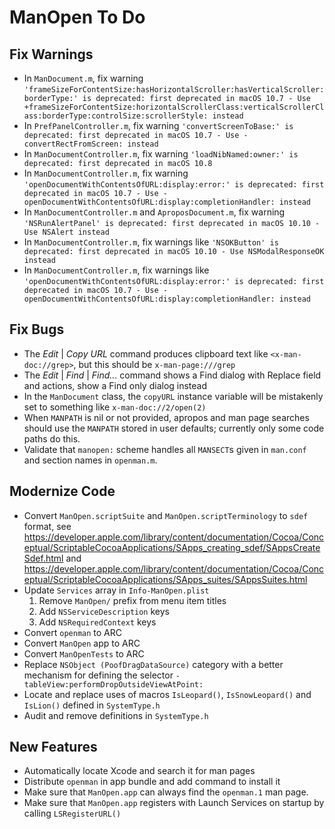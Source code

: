 # ManOpen To Do

## Fix Warnings

- In `ManDocument.m`, fix warning
    `'frameSizeForContentSize:hasHorizontalScroller:hasVerticalScroller:borderType:' is deprecated: first deprecated in macOS 10.7 - Use +frameSizeForContentSize:horizontalScrollerClass:verticalScrollerClass:borderType:controlSize:scrollerStyle: instead`
- In `PrefPanelController.m`, fix warning
    `'convertScreenToBase:' is deprecated: first deprecated in macOS 10.7 - Use -convertRectFromScreen: instead`
- In `ManDocumentController.m`, fix warning
    `'loadNibNamed:owner:' is deprecated: first deprecated in macOS 10.8`
- In `ManDocumentController.m`, fix warning
    `'openDocumentWithContentsOfURL:display:error:' is deprecated: first deprecated in macOS 10.7 - Use -openDocumentWithContentsOfURL:display:completionHandler: instead`
- In `ManDocumentController.m` and `AproposDocument.m`, fix warning
    `'NSRunAlertPanel' is deprecated: first deprecated in macOS 10.10 - Use NSAlert instead`
- In `ManDocumentController.m`, fix warnings like
    `'NSOKButton' is deprecated: first deprecated in macOS 10.10 - Use NSModalResponseOK instead`
- In `ManDocumentController.m`, fix warnings like
    `'openDocumentWithContentsOfURL:display:error:' is deprecated: first deprecated in macOS 10.7 - Use -openDocumentWithContentsOfURL:display:completionHandler: instead`

## Fix Bugs

- The _Edit_ | _Copy URL_ command produces clipboard text like `<x-man-doc://grep>`,
    but this should be `x-man-page:///grep`
- The _Edit_ | _Find_ | _Find..._ command shows a Find dialog with Replace field and actions,
    show a Find only dialog instead
- In the `ManDocument` class, the `copyURL` instance variable will be mistakenly set to
    something like `x-man-doc://2/open(2)`
- When `MANPATH` is nil or not provided, apropos and man page searches should use the
    `MANPATH` stored in user defaults; currently only some code paths do this.
- Validate that  `manopen:` scheme handles all  `MANSECT`s given in `man.conf` and section
    names in `openman.m`.

## Modernize Code

- Convert `ManOpen.scriptSuite` and `ManOpen.scriptTerminology` to `sdef` format,
    see https://developer.apple.com/library/content/documentation/Cocoa/Conceptual/ScriptableCocoaApplications/SApps_creating_sdef/SAppsCreateSdef.html
    and https://developer.apple.com/library/content/documentation/Cocoa/Conceptual/ScriptableCocoaApplications/SApps_suites/SAppsSuites.html
- Update `Services` array in `Info-ManOpen.plist`
    1. Remove `ManOpen/` prefix from menu item titles
    1. Add `NSServiceDescription` keys
    1. Add `NSRequiredContext` keys
- Convert `openman` to ARC
- Convert `ManOpen` app to ARC
- Convert `ManOpenTests` to ARC
- Replace `NSObject (PoofDragDataSource)` category with a better mechanism for
    defining the selector `-tableView:performDropOutsideViewAtPoint:`
- Locate and replace uses of macros `IsLeopard()`, `IsSnowLeopard()` and `IsLion()`
    defined in `SystemType.h`
- Audit and remove definitions in `SystemType.h`

## New Features

- Automatically locate Xcode and search it for man pages
- Distribute `openman` in app bundle and add command to install it
- Make sure that `ManOpen.app` can always find the `openman.1` man page.
- Make sure that `ManOpen.app` registers with Launch Services on startup by calling
    `LSRegisterURL()`
